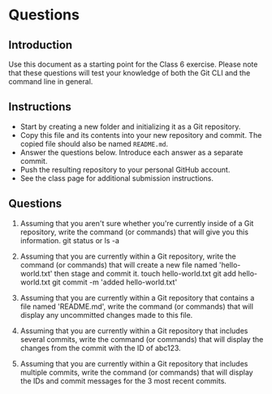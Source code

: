 # Questions

## Introduction
Use this document as a starting point for the Class 6 exercise. Please note that these questions will test your knowledge of both the Git CLI and the command line in general.

## Instructions
- Start by creating a new folder and initializing it as a Git repository.
- Copy this file and its contents into your new repository and commit. The copied file should also be named `README.md`.
- Answer the questions below. Introduce each answer as a separate commit.
- Push the resulting repository to your personal GitHub account.
- See the class page for additional submission instructions.

## Questions
1. Assuming that you aren't sure whether you're currently inside of a Git repository, write the command (or commands) that will give you this information.
   git status or ls -a

2. Assuming that you are currently within a Git repository, write the command (or commands) that will create a new file named 'hello-world.txt' then stage and commit it.
   touch hello-world.txt
   git add hello-world.txt
   git commit -m 'added hello-world.txt'

3. Assuming that you are currently within a Git repository that contains a file named 'README.md', write the command (or commands) that will display any uncommitted changes made to this file.
   <your-answer-here>

4. Assuming that you are currently within a Git repository that includes several commits, write the command (or commands) that will display the changes from the commit with the ID of abc123.
   <your-answer-here>

5. Assuming that you are currently within a Git repository that includes multiple commits, write the command (or commands) that will display the IDs and commit messages for the 3 most recent commits.
   <your-answer-here>
